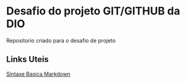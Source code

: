# Desafio do projeto GIT/GITHUB da DIO
Repositorio criado para o desafio de projeto 

## Links Uteis
[Sintaxe Basica Markdown](https://www.markdownguide.org/)

